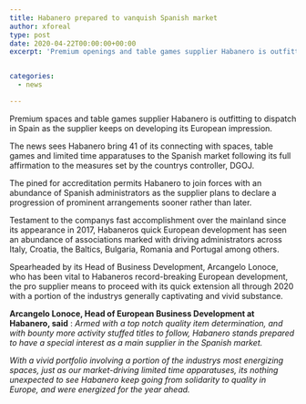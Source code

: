 ```yaml
---
title: Habanero prepared to vanquish Spanish market
author: xforeal 
type: post
date: 2020-04-22T00:00:00+00:00
excerpt: 'Premium openings and table games supplier Habanero is outfitting to dispatch in Spain as the supplier keeps on developing its European footprint '


categories:
  - news

---
```

Premium spaces and table games supplier Habanero is outfitting to dispatch in Spain as the supplier keeps on developing its European impression. 

The news sees Habanero bring 41 of its connecting with spaces, table games and limited time apparatuses to the Spanish market following its full affirmation to the measures set by the countrys controller, DGOJ. 

The pined for accreditation permits Habanero to join forces with an abundance of Spanish administrators as the supplier plans to declare a progression of prominent arrangements sooner rather than later. 

Testament to the companys fast accomplishment over the mainland since its appearance in 2017, Habaneros quick European development has seen an abundance of associations marked with driving administrators across Italy, Croatia, the Baltics, Bulgaria, Romania and Portugal among others. 

Spearheaded by its Head of Business Development, Arcangelo Lonoce, who has been vital to Habaneros record-breaking European development, the pro supplier means to proceed with its quick extension all through 2020 with a portion of the industrys generally captivating and vivid substance. 

**Arcangelo Lonoce, Head of European Business Development at Habanero, said** : _Armed with a top notch quality item determination, and with bounty more activity stuffed titles to follow, Habanero stands prepared to have a special interest as a main supplier in the Spanish market._ 

_With a vivid portfolio involving a portion of the industrys most energizing spaces, just as our market-driving limited time apparatuses, its nothing unexpected to see Habanero keep going from solidarity to quality in Europe, and were energized for the year ahead._
